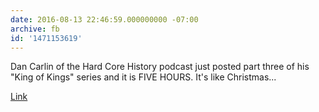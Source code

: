 ```yaml
---
date: 2016-08-13 22:46:59.000000000 -07:00
archive: fb
id: '1471153619'
---
```


Dan Carlin of the Hard Core History podcast just posted part three of his "King of Kings" series and it is FIVE HOURS. It's like Christmas...

[Link](http://www.dancarlin.com/product/hardcore-history-58-kings-kings-iii/)
